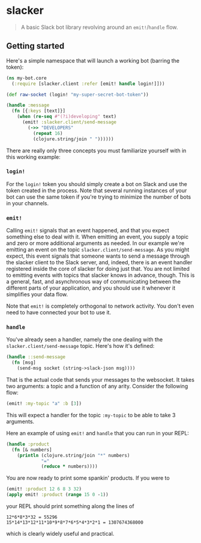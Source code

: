 # slacker

> A basic Slack bot library revolving around an `emit!`/`handle` flow.

## Getting started

Here's a simple namespace that will launch a working bot (barring the token):
```clojure
(ns my-bot.core
  (:require [slacker.client :refer [emit! handle login!]]))

(def raw-socket (login! "my-super-secret-bot-token"))

(handle :message
  (fn [{:keys [text]}]
    (when (re-seq #"(?i)developing" text)
      (emit! :slacker.client/send-message
        (->> "DEVELOPERS"
          (repeat 16)
          (clojure.string/join " "))))))
```

There are really only three concepts you must familiarize yourself with in this
working example:

### `login!`

For the `login!` token you should simply create a bot on Slack and use the
token created in the process. Note that several running instances of your bot
can use the same token if you're trying to minimize the number of bots in your
channels.

### `emit!`

Calling `emit!` signals that an event happened, and that you expect something
else to deal with it. When emitting an event, you supply a topic and zero or
more additional arguments as needed. In our example we're emitting an event on
the topic `slacker.client/send-message`. As you might expect, this event
signals that someone wants to send a message through the slacker client to the
Slack server, and, indeed, there is an event handler registered inside the core
of slacker for doing just that. You are not limited to emitting events with
topics that slacker knows in advance, though. This is a general, fast, and
asynchronous way of communicating between the different parts of your
application, and you should use it whenever it simplifies your data flow.

Note that `emit!` is completely orthogonal to network activity. You don't even
need to have connected your bot to use it.

### `handle`

You've already seen a handler, namely the one dealing with the
`slacker.client/send-message` topic. Here's how it's defined:

```clojure
(handle ::send-message
  (fn [msg]
    (send-msg socket (string->slack-json msg))))
```

That is the actual code that sends your messages to the websocket. It takes two
arguments: a topic and a function of any arity. Consider the following flow:

```clojure
(emit! :my-topic "a" :b [3])
```

This will expect a handler for the topic `:my-topic` to be able to take 3
arguments.

Here an example of using `emit!` and `handle` that you can run in your
REPL:

```clojure
(handle :product
  (fn [& numbers]
    (println (clojure.string/join "*" numbers)
             "="
             (reduce * numbers))))
```

You are now ready to print some spankin' products. If you were to

```clojure
(emit! :product 12 6 8 3 32)
(apply emit! :product (range 15 0 -1))
```

your REPL should print something along the lines of

```text
12*6*8*3*32 = 55296
15*14*13*12*11*10*9*8*7*6*5*4*3*2*1 = 1307674368000
```

which is clearly widely useful and practical.
